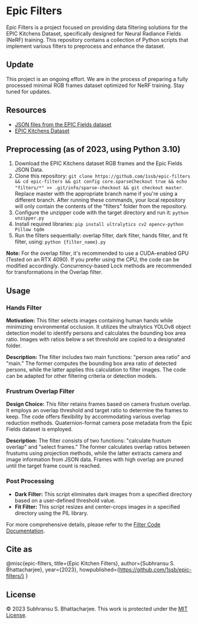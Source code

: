 # Epic Filters

Epic Filters is a project focused on providing data filtering solutions for the EPIC Kitchens Dataset, specifically designed for Neural Radiance Fields (NeRF) training. This repository contains a collection of Python scripts that implement various filters to preprocess and enhance the dataset.

## Update

This project is an ongoing effort. We are in the process of preparing a fully processed minimal RGB frames dataset optimized for NeRF training. Stay tuned for updates.

## Resources

- [JSON files from the EPIC Fields dataset](https://github.com/epic-kitchens/epic-Fields-code)
- [EPIC Kitchens Dataset](https://github.com/epic-kitchens/)

## Preprocessing (as of 2023, using Python 3.10)

1. Download the EPIC Kitchens dataset RGB frames and the Epic Fields JSON Data.
2. Clone this repository: `git clone https://github.com/1ssb/epic-filters && cd epic-filters && git config core.sparseCheckout true && echo "filters/*" >> .git/info/sparse-checkout && git checkout master`. Replace master with the appropriate branch name if you're using a different branch. After running these commands, your local repository will only contain the contents of the "filters" folder from the repository.
3. Configure the unzipper code with the target directory and run it: `python unzipper.py`
4. Install required libraries: `pip install ultralytics cv2 opencv-python Pillow tqdm`
5. Run the filters sequentially: overlap filter, dark filter, hands filter, and fit filter, using: `python {filter_name}.py`

**Note:** For the overlap filter, it's recommended to use a CUDA-enabled GPU (Tested on an RTX 4090). If you prefer using the CPU, the code can be modified accordingly. Concurrency-based Lock methods are recommended for transformations in the Overlap filter.

## Usage

### Hands Filter

**Motivation:** This filter selects images containing human hands while minimizing environmental occlusion. It utilizes the ultralytics YOLOv8 object detection model to identify persons and calculates the bounding box area ratio. Images with ratios below a set threshold are copied to a designated folder.

**Description:** The filter includes two main functions: "person area ratio" and "main." The former computes the bounding box area ratio of detected persons, while the latter applies this calculation to filter images. The code can be adapted for other filtering criteria or detection models.

### Frustrum Overlap Filter

**Design Choice:** This filter retains frames based on camera frustum overlap. It employs an overlap threshold and target ratio to determine the frames to keep. The code offers flexibility by accommodating various overlap reduction methods. Quaternion-format camera pose metadata from the Epic Fields dataset is employed.

**Description:** The filter consists of two functions: "calculate frustum overlap" and "select frames." The former calculates overlap ratios between frustums using projection methods, while the latter extracts camera and image information from JSON data. Frames with high overlap are pruned until the target frame count is reached.

### Post Processing

- **Dark Filter:** This script eliminates dark images from a specified directory based on a user-defined threshold value.
- **Fit Filter:** This script resizes and center-crops images in a specified directory using the PIL library.

For more comprehensive details, please refer to the [Filter Code Documentation](https://github.com/1ssb/epic-filters/blob/main/Filter_Code_Documentation.pdf).

## Cite as

@misc{epic-filters,
title={Epic Kitchen Filters},
author={Subhransu S. Bhattacharjee},
year={2023},
howpublished={https://github.com/1ssb/epic-filters/}
}


## License

&copy; 2023 Subhransu S. Bhattacharjee. This work is protected under the [MIT License](https://opensource.org/licenses/MIT).
